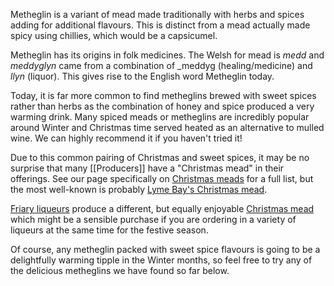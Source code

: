 Metheglin is a variant of mead made traditionally with herbs and spices adding for additional flavours. This is distinct from a mead actually made spicy using chillies, which would be a capsicumel.

Metheglin has its origins in folk medicines. The Welsh for mead is _medd_ and _meddyglyn_ came from a combination of _meddyg (healing/medicine) and _llyn_ (liquor). This gives rise to the English word Metheglin today.

Today, it is far more common to find metheglins brewed with sweet spices rather than herbs as the combination of honey and spice produced a very warming drink. Many spiced meads or metheglins are incredibly popular around Winter and Christmas time served heated as an alternative to mulled wine. We can highly recommend it if you haven't tried it!

Due to this common pairing of Christmas and sweet spices, it may be no surprise that many [[Producers]] have a "Christmas mead" in their offerings. See our page specifically on [Christmas meads](/christmas-meads/) for a full list, but the most well-known is probably
[Lyme Bay's Christmas mead](/lyme-bay-christmas/).

[Friary liqueurs](/friary-liqueurs) produce a different, but equally enjoyable
[Christmas mead](/friary-christmas-mead/) which might be a sensible purchase
if you are ordering in a variety of liqueurs at the same time for the
festive season.

Of course, any metheglin packed with sweet spice flavours is going to be a
delightfully warming tipple in the Winter months, so feel free to try any of
the delicious metheglins we have found so far below.
